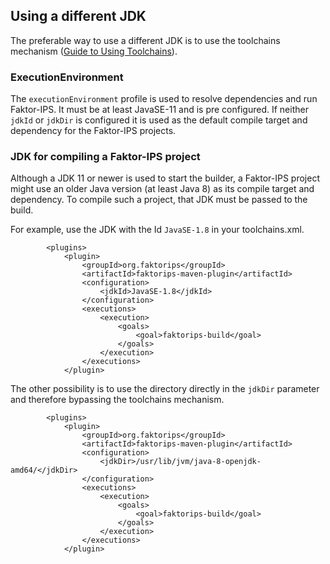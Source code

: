 ## Using a different JDK

The preferable way to use a different JDK is to use the toolchains mechanism ([Guide to Using Toolchains](http://maven.apache.org/guides/mini/guide-using-toolchains.html)).

### ExecutionEnvironment

The `executionEnvironment` profile is used to resolve dependencies and run Faktor-IPS. It must be at least JavaSE-11 and is pre configured. If neither `jdkId` or `jdkDir` is configured it is used as the default compile target and dependency for the Faktor-IPS projects.

### JDK for compiling a Faktor-IPS project

Although a JDK 11 or newer is used to start the builder, a Faktor-IPS project might use an older Java version (at least Java 8) as its compile target and dependency. To compile such a project, that JDK must be passed to the build.

For example, use the JDK with the Id `JavaSE-1.8` in your toolchains.xml.

```
        <plugins>
            <plugin>
                <groupId>org.faktorips</groupId>
                <artifactId>faktorips-maven-plugin</artifactId>
                <configuration>
                    <jdkId>JavaSE-1.8</jdkId>
                </configuration>
                <executions>
                    <execution>
                        <goals>
                            <goal>faktorips-build</goal>
                        </goals>
                    </execution>
                </executions>
            </plugin>
```
The other possibility is to use the directory directly in the `jdkDir` parameter and therefore bypassing the toolchains mechanism.
```
        <plugins>
            <plugin>
                <groupId>org.faktorips</groupId>
                <artifactId>faktorips-maven-plugin</artifactId>
                <configuration>
                    <jdkDir>/usr/lib/jvm/java-8-openjdk-amd64/</jdkDir>
                </configuration>
                <executions>
                    <execution>
                        <goals>
                            <goal>faktorips-build</goal>
                        </goals>
                    </execution>
                </executions>
            </plugin>
```